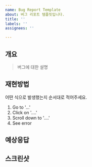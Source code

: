 ```yaml
---
name: Bug Report Template
about: 버그 리포트 템플릿입니다.
title: ''
labels: ''
assignees: ''

---
```


## 개요
> 버그에 대한 설명

## 재현방법
어떤 식으로 발생했는지 순서대로 적어주세요.
1. Go to '...'
2. Click on '....'
3. Scroll down to '....'
4. See error

## 예상응답

## 스크린샷